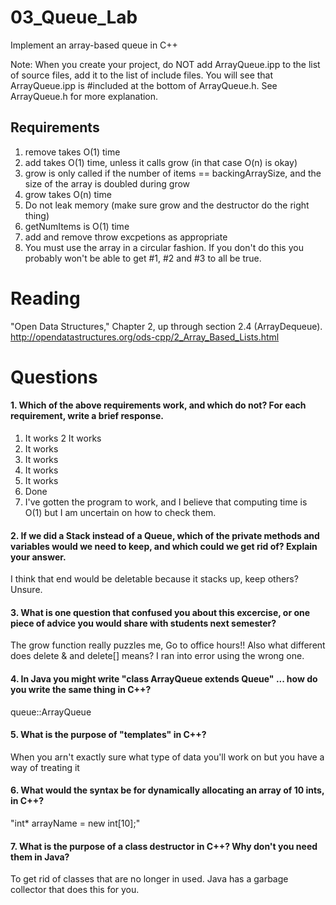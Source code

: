 03_Queue_Lab
============

Implement an array-based queue in C++

Note: When you create your project, do NOT add ArrayQueue.ipp to the list of source files, add it to the list of include files. You will see that ArrayQueue.ipp is #included at the bottom of ArrayQueue.h. See ArrayQueue.h for more explanation.

Requirements
------------

1. remove takes O(1) time
2. add takes O(1) time, unless it calls grow (in that case O(n) is okay)
3. grow is only called if the number of items == backingArraySize, and the size of the array is doubled during grow
4. grow takes O(n) time
5. Do not leak memory (make sure grow and the destructor do the right thing)
6. getNumItems is O(1) time
7. add and remove throw excpetions as appropriate
8. You must use the array in a circular fashion. If you don't do this you probably won't be able to get #1, #2 and #3 to all be true.

Reading
=======
"Open Data Structures," Chapter 2, up through section 2.4 (ArrayDequeue). http://opendatastructures.org/ods-cpp/2_Array_Based_Lists.html

Questions
=========

#### 1. Which of the above requirements work, and which do not? For each requirement, write a brief response.

1. It works
2  It works
3. It works
4. It works
5. It works
6. It works
7. Done
8. I've gotten the program to work, and I believe that computing time is O(1) but I am uncertain on how to check them.

#### 2. If we did a Stack instead of a Queue, which of the private methods and variables would we need to keep, and which could we get rid of? Explain your answer.
I think that end would be deletable because it stacks up, keep others? Unsure.

#### 3. What is one question that confused you about this excercise, or one piece of advice you would share with students next semester?
The grow function really puzzles me, Go to office hours!!
Also what different does delete & and delete[] means? I ran into error using the wrong one.

#### 4. In Java you might write "class ArrayQueue extends Queue" ... how do you write the same thing in C++?
queue::ArrayQueue

#### 5. What is the purpose of "templates" in C++?
When you arn't exactly sure what type of data you'll work on but you have a way of treating it

#### 6. What would the syntax be for dynamically allocating an array of 10 ints, in C++?
"int* arrayName = new int[10];"

#### 7. What is the purpose of a class destructor in C++? Why don't you need them in Java?
To get rid of classes that are no longer in used. Java has a garbage collector that does this for you.